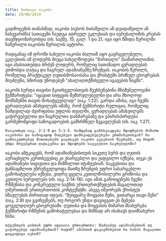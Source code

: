 ```yaml
---
title: მართალი იაკობი
date: 29/08/2019
---
```


გადმოცემის თანახმად, იაკობი (იესოს ბიძაშვილი ან დეიდაშვილი ან ნახევარძმა) სათავეში ჩაუდგა ადრეულ ეკლესიას და იერუსალიმის კრებას თავმჯდომარეობდა (იხ. საქმე. 15; გალ. 1 და 2). იგი იყო წმიდა წერილში ჩაწერილი იაკობის წერილის ავტორი.

რადგანაც იმ დროში სახელი იაკობი ძალიან იყო გავრცელებული, ეკლესიის ამ ლიდერს მიეცა სახელწოდება "მართალი" (სამართლიანი). იგი ახასიათებდა ბრძენ ლიდერს, რომელიც სათანადო ყურადღებას უთმობდა ღატაკ და ჩაგრულ ადამიანებზე ზრუნვას. იაკობის წერილს, რომელიც პრაქტიკულ ღვთისმოსაობასა და ქრისტეში ბრძნულ ცხოვრებას მიეძღვნა, ხშირად უწოდებენ "ახალაღთქმისეული იგავების წიგნს".

იაკობს სურდა თავისი მკითხველისთვის შეეხსენებინა მნიშვნელოვანი ჭეშმარიტება: "იყავით სიტყვის შემსრულებელნი და არა მხოლოდ მომსმენნი თავის მოსატყუებლად" (იაკ. 1:22). გარდა ამისა, იგი ჩვენს ყურადღებას ამახვილებს იმაზე, რომ ჭეშმარიტი რელიგია, რომელიც ნამდვილად ძვირფასია უფლის თვალში, ყურადღებას ამახვილებს გაჭირვებულთა და ჩაგრულთა დახმარებაზე და უპირისპირდება გარშემომყოფი საზოგადოების გამხრწნელ ზეგავლენას (იხ. იაკ. 1:27).

`წაიკითხეთ იაკ. 2:1-9 და 5:1-5. რამდენად განსხვავდება მდიდრების მიმართ იაკობისა და საზოგადოდ მიღებული დამოკიდებულებები ერთმანეთისგან? რა განსაკუთრებულ მითითებებს გავძლევს იაკობი ეკლესიის წევრებს, თუ როგორ უნდა მოვეპყრათ ღატაკებსა და მდიდრებს საეკლესიო საკრებულოში?`

იაკობი ამტკიცებს, რომ ადამიანებისთვის სიკეთე სურს და ღვთის აურაცხელი კურთხევებიც კი უსარგებლო და უადგილო იქნება, თუკი ეს ადამიანები სიცივითა და შიმშილით იტანჯებიან. საკვებითა და ტანსაცმლით უზრუნველყოფა მათზე ზრუნვის უფრო სასარგებლო გამოხატულება იქნება, ვიდრე ყველა კეთილშობილური გრძნობა და კეთილი სურვილები (იხ. იაკ. 2:14-16). იგი ამას გამოიყენებს ჩვენი რწმენისა და კონკრეტული საქმის ურთიერთქმედების მაგალითად ღმერთთან ურთიერთობის კონტექსტში. ასევე იმეორებს ქრისტეს სწავლების ძირითად იდეას: "შეიყვარე მოყვასი შენი, ვითარცა თავი შენი" (იაკ. 2:8) და გვიჩვენებს, თუ როგორ უნდა დავიცვათ ეს მცნება ყოველდღიურ ცხოვრებაში. ღვთისა და მოყვასის მიმართ მსახურება ჭეშმარიტი რწმენის გამოხატულებაა და მიზნად არ ისახავს  დაიმსახურო ხსნა.

`თქვენთვის ვისთან უფრო ადვილია ურთიერთობა: შეძლებულ ადამიანებთან თუ გაჭირვებულ ადამიანებთან? რატომ? ამასთან დაკავშირებით რა სახის მაგალითი დაგვიტოვა იესომ?`
